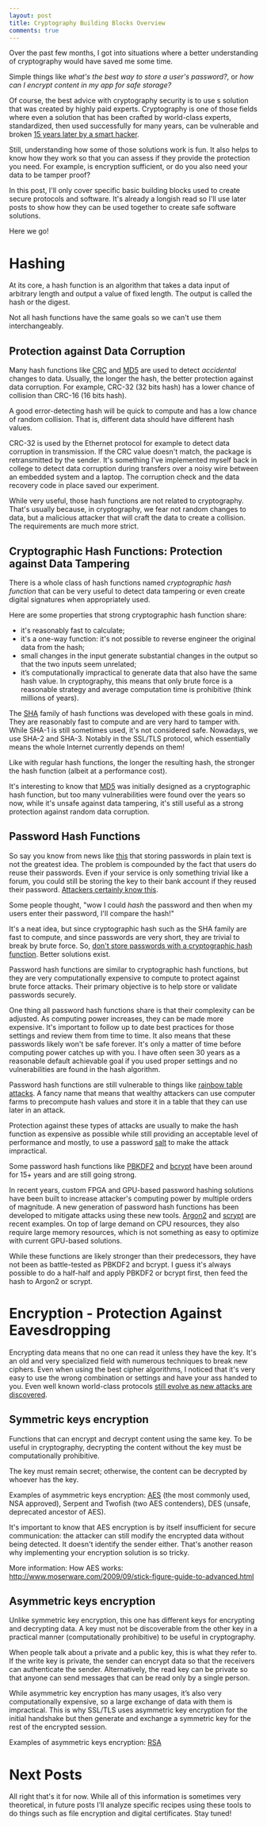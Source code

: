 ```yaml
---
layout: post
title: Cryptography Building Blocks Overview
comments: true
---
```


Over the past few months, I got into situations where a better understanding of cryptography would have saved me some time.

Simple things like *what's the best way to store a user's password?*, or *how can I encrypt content in my app for safe storage?*

Of course, the best advice with cryptography security is to use s solution that was created by highly paid experts. Cryptography is one of those fields where even a solution that has been crafted by world-class experts, standardized, then used successfully for many years, can be vulnerable and broken [15 years later by a smart hacker](https://blog.cloudflare.com/padding-oracles-and-the-decline-of-cbc-mode-ciphersuites/).

Still, understanding how some of those solutions work is fun. It also helps to know how they work so that you can assess if they provide the protection you need. For example, is encryption sufficient, or do you also need your data to be tamper proof?

In this post, I'll only cover specific basic building blocks used to create secure protocols and software. It's already a longish read so I'll use later posts to show how they can be used together to create safe software solutions.

Here we go!

# Hashing
At its core, a hash function is an algorithm that takes a data input of arbitrary length and output a value of fixed length. The output is called the hash or the digest.

Not all hash functions have the same goals so we can't use them interchangeably.

## Protection against Data Corruption

Many hash functions like [CRC](https://en.wikipedia.org/wiki/Cyclic_redundancy_check) and [MD5](https://en.wikipedia.org/wiki/MD5) are used to detect *accidental* changes to data. Usually, the longer the hash, the better protection against data corruption. For example, CRC-32 (32 bits hash) has a lower chance of collision than CRC-16 (16 bits hash).

A good error-detecting hash will be quick to compute and has a low chance of random collision. That is, different data should have different hash values.

CRC-32 is used by the Ethernet protocol for example to detect data corruption in transmission. If the CRC value doesn't match, the package is retransmitted by the sender. It's something I've implemented myself back in college to detect data corruption during transfers over a noisy wire between an embedded system and a laptop. The corruption check and the data recovery code in place saved our experiment.

While very useful, those hash functions are not related to cryptography. That's usually because, in cryptography, we fear not random changes to data, but a malicious attacker that will craft the data to create a collision. The requirements are much more strict.

## Cryptographic Hash Functions: Protection against Data Tampering

There is a whole class of hash functions named *cryptographic hash function* that can be very useful to detect data tampering or even create digital signatures when appropriately used.

Here are some properties that strong cryptographic hash function share:
* it's reasonably fast to calculate;
* it's a one-way function: it's not possible to reverse engineer the original data from the hash;
* small changes in the input generate substantial changes in the output so that the two inputs seem unrelated;
* it’s computationally impractical to generate data that also have the same hash value. In cryptography, this means that only brute force is a reasonable strategy and average computation time is prohibitive (think millions of years).

The [SHA](https://en.wikipedia.org/wiki/Secure_Hash_Algorithms) family of hash functions was developed with these goals in mind. They are reasonably fast to compute and are very hard to tamper with. While SHA-1 is still sometimes used, it's not considered safe. Nowadays, we use SHA-2 and SHA-3. Notably in the SSL/TLS protocol, which essentially means the whole Internet currently depends on them!

Like with regular hash functions, the longer the resulting hash, the stronger the hash function (albeit at a performance cost).

It's interesting to know that [MD5](https://en.wikipedia.org/wiki/MD5) was initially designed as a cryptographic hash function, but too many vulnerabilities were found over the years so now, while it's unsafe against data tampering, it's still useful as a strong protection against random data corruption.

## Password Hash Functions

So say you know from news like [this](http://money.cnn.com/2012/07/12/technology/yahoo-hack/index.htm) that storing passwords in plain text is not the greatest idea. The problem is compounded by the fact that users do reuse their passwords. Even if your service is only something trivial like a forum, you could still be storing the key to their bank account if they reused their password. [Attackers certainly know this](https://techcrunch.com/2016/06/16/github-accounts-targeted-in-password-reuse-attack/).

Some people thought, "wow I could *hash* the password and then when my users enter their password, I'll compare the hash!"

It's a neat idea, but since cryptographic hash such as the SHA family are fast to compute, and since passwords are very short, they are trivial to break by brute force. So, [don't store passwords with a cryptographic hash function](http://securityuncorked.com/2012/06/how-to-crack-your-own-linkedin-password-hash/). Better solutions exist.

Password hash functions are similar to cryptographic hash functions, but they are very computationally expensive to compute to protect against brute force attacks. Their primary objective is to help store or validate passwords securely.

One thing all password hash functions share is that their complexity can be adjusted. As computing power increases, they can be made more expensive. It's important to follow up to date best practices for those settings and review them from time to time. It also means that these passwords likely won't be safe forever. It's only a matter of time before computing power catches up with you. I have often seen 30 years as a reasonable default achievable goal if you used proper settings and no vulnerabilities are found in the hash algorithm.

Password hash functions are still vulnerable to things like [rainbow table attacks](https://en.wikipedia.org/wiki/Rainbow_table). A fancy name that means that wealthy attackers can use computer farms to precompute hash values and store it in a table that they can use later in an attack.

Protection against these types of attacks are usually to make the hash function as expensive as possible while still providing an acceptable level of performance and mostly, to use a password [salt](https://en.wikipedia.org/wiki/Salt_(cryptography)) to make the attack impractical.

Some password hash functions like [PBKDF2](https://en.wikipedia.org/wiki/PBKDF2) and [bcrypt](https://en.wikipedia.org/wiki/Bcrypt) have been around for 15+ years and are still going strong.

In recent years, custom FPGA and GPU-based password hashing solutions have been built to increase attacker's computing power by multiple orders of magnitude. A new generation of password hash functions has been developed to mitigate attacks using these new tools. [Argon2](https://en.wikipedia.org/wiki/Argon2) and [scrypt](https://en.wikipedia.org/wiki/Scrypt) are recent examples. On top of large demand on CPU resources, they also require large memory resources, which is not something as easy to optimize with current GPU-based solutions.

While these functions are likely stronger than their predecessors, they have not been as battle-tested as PBKDF2 and bcrypt. I guess it's always possible to do a half-half and apply PBKDF2 or bcrypt first, then feed the hash to Argon2 or scrypt.

# Encryption - Protection Against Eavesdropping

Encrypting data means that no one can read it unless they have the key. It's an old and very specialized field with numerous techniques to break new ciphers. Even when using the best cipher algorithms, I noticed that it's very easy to use the wrong combination or settings and have your ass handed to you. Even well known world-class protocols [still evolve as new attacks are discovered](https://www.gracefulsecurity.com/tls-ssl-vulnerabilities/).

## Symmetric keys encryption
Functions that can encrypt and decrypt content using the same key. To be useful in cryptography, decrypting the content without the key must be computationally prohibitive.

The key must remain secret; otherwise, the content can be decrypted by whoever has the key.

Examples of asymmetric keys encryption: [AES](https://en.wikipedia.org/wiki/Advanced_Encryption_Standard) (the most commonly used, NSA approved), Serpent and Twofish (two AES contenders), DES (unsafe, deprecated ancestor of AES).

It's important to know that AES encryption is by itself insufficient for secure communication: the attacker can still modify the encrypted data without being detected. It doesn't identify the sender either. That's another reason why implementing your encryption solution is so tricky.

More information:
How AES works: http://www.moserware.com/2009/09/stick-figure-guide-to-advanced.html

## Asymmetric keys encryption
Unlike symmetric key encryption, this one has different keys for encrypting and decrypting data. A key must not be discoverable from the other key in a practical manner (computationally prohibitive) to be useful in cryptography.

When people talk about a private and a public key, this is what they refer to. If the write key is private, the sender can encrypt data so that the receivers can authenticate the sender. Alternatively, the read key can be private so that anyone can send messages that can be read only by a single person.

While asymmetric key encryption has many usages, it’s also very computationally expensive, so a large exchange of data with them is impractical. This is why SSL/TLS uses asymmetric key encryption for the initial handshake but then generate and exchange a symmetric key for the rest of the encrypted session.

Examples of asymmetric keys encryption: [RSA](https://en.wikipedia.org/wiki/RSA_(cryptosystem))

# Next Posts

All right that's it for now. While all of this information is sometimes very theoretical, in future posts I'll analyze specific recipes using these tools to do things such as file encryption and digital certificates. Stay tuned!
